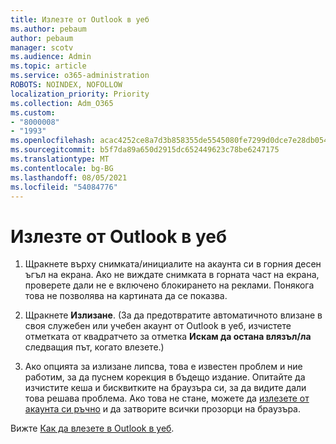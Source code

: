 ```yaml
---
title: Излезте от Outlook в уеб
ms.author: pebaum
author: pebaum
manager: scotv
ms.audience: Admin
ms.topic: article
ms.service: o365-administration
ROBOTS: NOINDEX, NOFOLLOW
localization_priority: Priority
ms.collection: Adm_O365
ms.custom:
- "8000008"
- "1993"
ms.openlocfilehash: acac4252ce8a7d3b858355de5545080fe7299d0dce7e28db05436e2b06e8c3f6
ms.sourcegitcommit: b5f7da89a650d2915dc652449623c78be6247175
ms.translationtype: MT
ms.contentlocale: bg-BG
ms.lasthandoff: 08/05/2021
ms.locfileid: "54084776"
---
```

# <a name="sign-out-of-outlook-on-the-web"></a>Излезте от Outlook в уеб

1. Щракнете върху снимката/инициалите на акаунта си в горния десен ъгъл на екрана. Ако не виждате снимката в горната част на екрана, проверете дали не е включено блокирането на реклами. Понякога това не позволява на картината да се показва.

2. Щракнете **Излизане**. (За да предотвратите автоматичното влизане в своя служебен или учебен акаунт от Outlook в уеб, изчистете отметката от квадратчето за отметка **Искам да остана влязъл/ла** следващия път, когато влезете.)

3. Ако опцията за излизане липсва, това е известен проблем и ние работим, за да пуснем корекция в бъдещо издание.  Опитайте да изчистите кеша и бисквитките на браузъра си, за да видите дали това решава проблема.  Ако това не стане, можете да [излезете от акаунта си ръчно](https://login.live.com/logout.srf) и да затворите всички прозорци на браузъра.

Вижте [Как да влезете в Outlook в уеб](https://support.office.com/article/how-to-sign-in-to-outlook-on-the-web-763fab4d-0138-4814-b450-37fc286bcb79).

